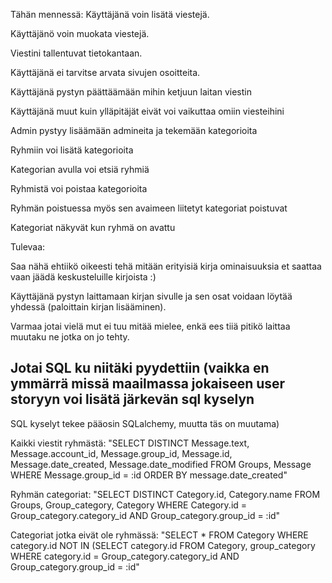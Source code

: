 Tähän mennessä:
Käyttäjänä voin lisätä viestejä.

Käyttäjänö voin muokata viestejä.

Viestini tallentuvat tietokantaan.

Käyttäjänä ei tarvitse arvata sivujen osoitteita.

Käyttäjänä pystyn päättäämään mihin ketjuun laitan viestin

Käyttäjänä muut kuin ylläpitäjät eivät voi vaikuttaa omiin viesteihini

Admin pystyy lisäämään admineita ja tekemään kategorioita

Ryhmiin voi lisätä kategorioita

Kategorian avulla voi etsiä ryhmiä

Ryhmistä voi poistaa kategorioita

Ryhmän poistuessa myös sen avaimeen liitetyt kategoriat poistuvat

Kategoriat näkyvät kun ryhmä on avattu

Tulevaa:

Saa nähä ehtiikö oikeesti tehä mitään erityisiä kirja ominaisuuksia et saattaa vaan jäädä keskusteluille kirjoista :)

Käyttäjänä pystyn laittamaan kirjan sivulle ja sen osat voidaan löytää yhdessä (paloittain kirjan lisääminen).

Varmaa jotai vielä mut ei tuu mitää mielee, enkä ees tiiä pitikö laittaa muutaku ne jotka on jo tehty.

## Jotai SQL ku niitäki pyydettiin (vaikka en ymmärrä missä maailmassa jokaiseen user storyyn voi lisätä järkevän sql kyselyn
SQL kyselyt tekee pääosin SQLalchemy, muutta täs on muutama)

Kaikki viestit ryhmästä: "SELECT DISTINCT Message.text, Message.account_id, Message.group_id, Message.id, Message.date_created, Message.date_modified FROM Groups, Message WHERE Message.group_id = :id ORDER BY message.date_created"

Ryhmän categoriat: "SELECT DISTINCT Category.id, Category.name FROM Groups, Group_category, Category WHERE Category.id = Group_category.category_id AND Group_category.group_id = :id"

Categoriat jotka eivät ole ryhmässä: "SELECT * FROM Category WHERE category.id NOT IN (SELECT category.id FROM Category, group_category WHERE category.id = Group_category.category_id AND Group_category.group_id = :id"
